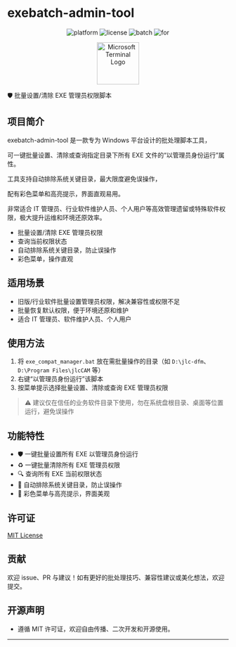 # exebatch-admin-tool

<p align="center">
  <img src="https://img.shields.io/badge/Platform-Windows-blue?logo=windows" alt="platform"/>
  <img src="https://img.shields.io/badge/License-MIT-green" alt="license"/>
  <img src="https://img.shields.io/badge/Language-Batch%20%2F%20FOR-blueviolet" alt="batch"/>
  <img src="https://img.shields.io/badge/For-Legacy%20Software%20%7C%20IT%20Admin-orange" alt="for"/>
</p>

<p align="center">
  <!-- 微软终端 LOGO（ICO） -->
  <img src="https://raw.githubusercontent.com/microsoft/terminal/refs/heads/main/res/console.ico" alt="Microsoft Terminal Logo" width="96"/>
</p>

🛡️ 批量设置/清除 EXE 管理员权限脚本

## 项目简介

exebatch-admin-tool 是一款专为 Windows 平台设计的批处理脚本工具，

可一键批量设置、清除或查询指定目录下所有 EXE 文件的“以管理员身份运行”属性。

工具支持自动排除系统关键目录，最大限度避免误操作，

配有彩色菜单和高亮提示，界面直观易用。

非常适合 IT 管理员、行业软件维护人员、个人用户等高效管理遗留或特殊软件权限，极大提升运维和环境还原效率。



- 批量设置/清除 EXE 管理员权限
- 查询当前权限状态
- 自动排除系统关键目录，防止误操作
- 彩色菜单，操作直观

## 适用场景

- 旧版/行业软件批量设置管理员权限，解决兼容性或权限不足
- 批量恢复默认权限，便于环境还原和维护
- 适合 IT 管理员、软件维护人员、个人用户

## 使用方法

1. 将 `exe_compat_manager.bat` 放在需批量操作的目录（如 `D:\jlc-dfm`、`D:\Program Files\jlcCAM` 等）
2. 右键“以管理员身份运行”该脚本
3. 按菜单提示选择批量设置、清除或查询 EXE 管理员权限

> ⚠️ 建议仅在信任的业务软件目录下使用，勿在系统盘根目录、桌面等位置运行，避免误操作

## 功能特性

- 🛡️ 一键批量设置所有 EXE 以管理员身份运行
- ♻️ 一键批量清除所有 EXE 管理员权限
- 🔍 查询所有 EXE 当前权限状态
- 🚫 自动排除系统关键目录，防止误操作
- 🌈 彩色菜单与高亮提示，界面美观

## 许可证

[MIT License](./LICENSE)

## 贡献

欢迎 issue、PR 与建议！如有更好的批处理技巧、兼容性建议或美化想法，欢迎提交。

## 开源声明

- 遵循 MIT 许可证，欢迎自由传播、二次开发和开源使用。

---
